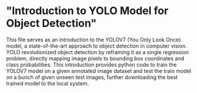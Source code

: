 # "Introduction to YOLO Model for Object Detection"

This file serves as an introduction to the YOLOV7 (You Only Look Once) model, a state-of-the-art approach to object detection in computer vision. YOLO revolutionized object detection by reframing it as a single regression problem, directly mapping image pixels to bounding box coordinates and class probabilities. This introduction provides python code to train the YOLOV7 model on a given annotated image dataset and test the train model on a bunch of given unseen test images, further downloading the best trained model to the local system.
